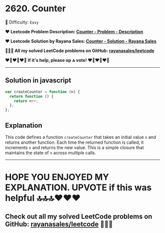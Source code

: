 # 2620. Counter

🌱 Difficulty: `Easy`

**❤️ Leetcode Problem Description: [Counter - Problem - Description](https://leetcode.com/problems/counter/description/)**

**❤️ Leetcode Solution by Rayana Sales: [Counter - Solution - Rayana Sales](https://leetcode.com/problems/counter/solutions/5723006/simple-beginner-friendly-javascript-solution-explanation/)**

**💁🏻‍♀️ All my solved LeetCode problems on GitHub: [rayanasales/leetcode](https://github.com/rayanasales/leetcode)**

**❤️‍🔥❤️‍🔥❤️‍🔥 If it's help, please up 🔝 vote! ❤️‍🔥❤️‍🔥❤️‍🔥**

---

## Solution in javascript

```javascript
var createCounter = function (n) {
  return function () {
    return n++;
  };
};
```

## Explanation

This code defines a function `createCounter` that takes an initial value `n` and returns another function. Each time the returned function is called, it increments `n` and returns the new value. This is a simple closure that maintains the state of `n` across multiple calls.

---

# **HOPE YOU ENJOYED MY EXPLANATION. UPVOTE if this was helpful 🔝🔝🔝❤️❤️❤️**

## **Check out all my solved LeetCode problems on GitHub: [rayanasales/leetcode](https://github.com/rayanasales/leetcode) 🤙😚🤘**
